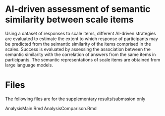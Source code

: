 # AI-driven assessment of semantic similarity between scale items

Using a dataset of responses to scale items, different AI-driven strategies are evaluated to estimate the extent to which response of participants may be predicted from the seimantic similarity of the items comprised in the scales. Success is evaluated by assessing the association between the semantic similarity with the correlation of answers from the same items in participants. The semantic representations of scale items are obtained from large language models.

# Files

The following files are for the supplementary results/submssion only

AnalysisMain.Rmd
AnalysisComparison.Rmd
